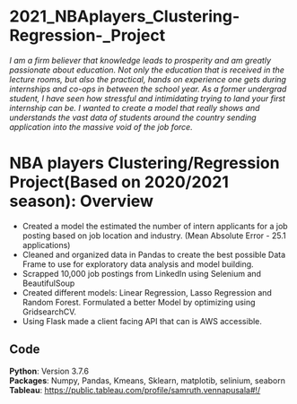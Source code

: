 # 2021_NBAplayers_Clustering-Regression-_Project

  *I am a firm believer that knowledge leads to prosperity and am greatly passionate about education. Not only the education that is received in the lecture rooms, but also the practical, hands on experience one gets during internships and co-ops in between the school year. As a former undergrad student, I have seen how stressful and intimidating trying to land your first internship can be. I wanted to create a model that really shows and understands the vast data of students around the country sending application into the massive void of the job force.*
# NBA players Clustering/Regression Project(Based on 2020/2021 season): Overview
- Created a model the estimated the number of intern applicants for a job posting based on job location and industry. (Mean Absolute Error - 25.1 applications)
- Cleaned and organized data in Pandas to create the best possible Data Frame to use for exploratory data analysis and model building.
- Scrapped 10,000 job postings from LinkedIn using Selenium and BeautifulSoup
- Created different models: Linear Regression, Lasso Regression and Random Forest. Formulated a better Model by optimizing using GridsearchCV. 
- Using Flask made a client facing API that can is AWS accessible.




## Code
**Python**: Version 3.7.6    
**Packages**: Numpy, Pandas, Kmeans, Sklearn, matplotib, selinium, seaborn
**Tableau**: https://public.tableau.com/profile/samruth.vennapusala#!/
